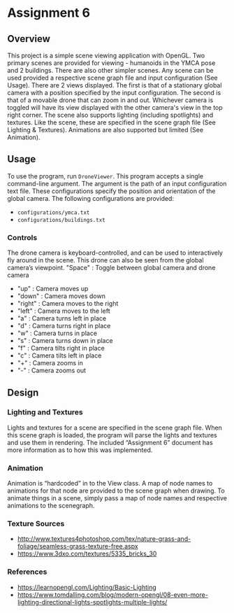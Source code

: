 # Assignment 6

## Overview

This project is a simple scene viewing application with OpenGL. Two primary scenes are provided for viewing - 
humanoids in the YMCA pose and 2 buildings. There are also other simpler scenes. Any scene can be used provided a 
respective scene graph file and input configuration (See Usage). There are 2 views displayed. The first is that of a 
stationary global camera with a position specified by the input configuration. The second is that of a movable drone 
that can zoom in and out. Whichever camera is toggled will have its view displayed with the other camera's view in the 
top right corner. The scene also supports lighting (including spotlights) and textures. Like the scene, these are 
specified in the scene graph file (See Lighting & Textures). Animations are also supported but limited (See Animation). 


## Usage

To use the program, run `DroneViewer`. This program accepts a single command-line argument. The argument is the path 
of an input configuration text file. These configurations specify the position and orientation of the global camera. 
The following configurations are provided:
- `configurations/ymca.txt`
- `configurations/buildings.txt`

### Controls

The drone camera is keyboard-controlled, and can be used to interactively fly around in the scene. This drone can also 
be seen from the global camera’s viewpoint.
"Space" : Toggle between global camera and drone camera
- "up" : Camera moves up
- "down" : Camera moves down
- "right" : Camera moves to the right
- "left" : Camera moves to the left
- "a" : Camera turns left in place
- "d" : Camera turns right in place
- "w" : Camera turns in place
- "s" : Camera turns down in place
- "f" : Camera tilts right in place
- "c" : Camera tilts left in place
- "+" : Camera zooms in
- "-" : Camera zooms out

## Design

### Lighting and Textures

Lights and textures for a scene are specified in the scene graph file. When this scene graph is loaded, the program 
will parse the lights and textures and use them in rendering. The included “Assignment 6” document has more information 
as to how this was implemented.

### Animation

Animation is “hardcoded” in to the View class. A map of node names to animations for that node are provided to the 
scene graph when drawing. To animate things in a scene, simply pass a map of node names and respective animations 
to the scenegraph.

### Texture Sources

- http://www.textures4photoshop.com/tex/nature-grass-and-foliage/seamless-grass-texture-free.aspx
- https://www.3dxo.com/textures/5335_bricks_30

### References

- https://learnopengl.com/Lighting/Basic-Lighting
- https://www.tomdalling.com/blog/modern-opengl/08-even-more-lighting-directional-lights-spotlights-multiple-lights/
